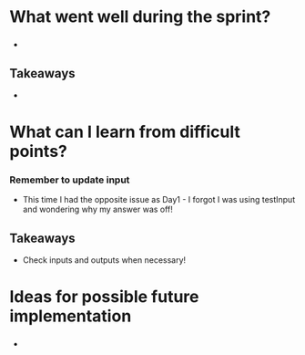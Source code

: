 # What went well during the sprint?

### 

- 

## Takeaways

- 

# What can I learn from difficult points?

### Remember to update input

- This time I had the opposite issue as Day1 - I forgot I was using testInput and wondering why my answer was off!

## Takeaways

- Check inputs and outputs when necessary!

# Ideas for possible future implementation

### 

- 
